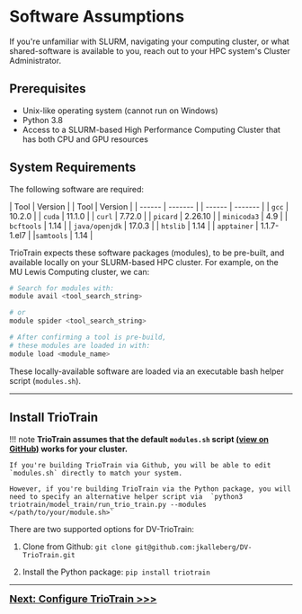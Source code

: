 # Software Assumptions

If you're unfamiliar with SLURM, navigating your computing cluster, or what shared-software is available to you, reach out to your HPC system's Cluster Administrator.

## Prerequisites

* Unix-like operating system (cannot run on Windows)
* Python 3.8
* Access to a SLURM-based High Performance Computing Cluster that has both CPU and GPU resources

## System Requirements

The following software are required:

| Tool           | Version     | | Tool           | Version     |
| ------         | -------     | | ------         | -------     |
| `gcc`          | 10.2.0      | | `cuda`         | 11.1.0      |
| `curl`         | 7.72.0      | | `picard`       | 2.26.10     |
| `minicoda3`    | 4.9         | | `bcftools`     | 1.14        |
| `java/openjdk` | 17.0.3      | | `htslib`       | 1.14        |
| `apptainer`    | 1.1.7-1.el7 | |`samtools`     | 1.14        |

TrioTrain expects these software packages (modules), to be pre-built, and available locally on your SLURM-based HPC cluster. For example, on the MU Lewis Computing cluster, we can:

```bash
# Search for modules with:
module avail <tool_search_string>

# or
module spider <tool_search_string>

# After confirming a tool is pre-build,
# these modules are loaded in with:
module load <module_name>
```

These locally-available software are loaded via an executable bash helper script (`modules.sh`).

---

## Install TrioTrain

!!! note
    **TrioTrain assumes that the default `modules.sh` script [(view on GitHub)](https://github.com/jkalleberg/DV-TrioTrain/scripts/setup/modules.sh) works for your cluster.**

    If you're building TrioTrain via Github, you will be able to edit `modules.sh` directly to match your system.
    
    However, if you're building TrioTrain via the Python package, you will need to specify an alternative helper script via  `python3 triotrain/model_train/run_trio_train.py --modules </path/to/your/module.sh>`

There are two supported options for DV-TrioTrain:

1. Clone from Github: `git clone git@github.com:jkalleberg/DV-TrioTrain.git`

2. Install the Python package: `pip install triotrain`

---

<font size= "4"> **[Next: Configure TrioTrain >>>](configuration.md)** </font>
